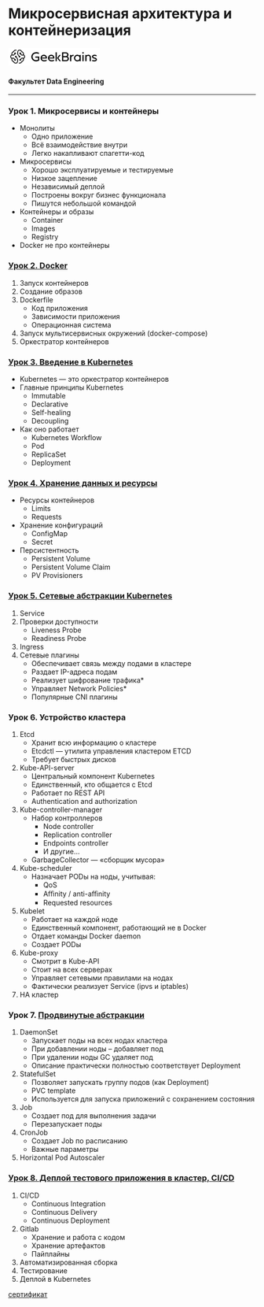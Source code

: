 # Микросервисная архитектура и контейнеризация
![](logo.png)
#### Факультет Data Engineering
____
### Урок 1. Микросервисы и контейнеры
* Монолиты
  * Одно приложение
  * Всё взаимодействие внутри
  * Легко накапливают спагетти-код
* Микросервисы
  * Хорошо эксплуатируемые и тестируемые
  * Низкое зацепление
  * Независимый деплой
  * Построены вокруг бизнес функционала
  * Пишутся небольшой командой
* Контейнеры и образы
  * Container
  * Images
  * Registry
* Docker не про контейнеры

### [Урок 2. Docker](https://github.com/TolstikovIgor/containerization/tree/main/lesson2)
1. Запуск контейнеров
2. Создание образов
3. Dockerfile
   * Код приложения
   * Зависимости приложения
   * Операционная система
4. Запуск мультисервисных окружений (docker-compose)
5. Оркестратор контейнеров

### [Урок 3. Введение в Kubernetes](https://github.com/TolstikovIgor/containerization/tree/main/lesson3)
* Kubernetes — это оркестратор контейнеров
* Главные принципы Kubernetes
  * Immutable
  * Declarative
  * Self-healing
  * Decoupling
* Как оно работает
  * Kubernetes Workflow
  * Pod
  * ReplicaSet
  * Deployment

### [Урок 4. Хранение данных и ресурсы](https://github.com/TolstikovIgor/containerization/tree/main/lesson4)
* Ресурсы контейнеров
  * Limits
  * Requests
* Хранение конфигураций
  * ConfigMap
  * Secret
* Персистентность
  * Persistent Volume
  * Persistent Volume Claim
  * PV Provisioners

### [Урок 5. Сетевые абстракции Kubernetes](https://github.com/TolstikovIgor/containerization/tree/main/lesson5)
1. Service
2. Проверки доступности
   * Liveness Probe
   * Readiness Probe
4. Ingress
5. Сетевые плагины
   * Обеспечивает связь между подами в кластере
   * Раздает IP-адреса подам
   * Реализует шифрование трафика*
   * Управляет Network Policies*
   * Популярные CNI плагины

### Урок 6. Устройство кластера
1. Etcd
    * Хранит всю информацию о кластере
    * Etcdctl — утилита управления кластером ETCD
    * Требует быстрых дисков
2. Kube-API-server
    * Центральный компонент Kubernetes
    * Единственный, кто общается с Etcd
    * Работает по REST API
    * Authentication and authorization
3. Kube-controller-manager
    * Набор контроллеров
       * Node controller
       * Replication controller
       * Endpoints controller
       * И другие…
    * GarbageCollector — «сборщик мусора»
4. Kube-scheduler
    * Назначает PODы на ноды, учитывая:
       * QoS
       * Aﬃnity / anti-aﬃnity
       * Requested resources
5. Kubelet
   * Работает на каждой ноде
   * Единственный компонент, работающий не в Docker
   * Отдает команды Docker daemon
   * Создает PODы
6. Kube-proxy
   * Смотрит в Kube-API
   * Стоит на всех серверах
   * Управляет сетевыми правилами на нодах
   * Фактически реализует Service (ipvs и iptables)
7. HA кластер

### Урок 7. [Продвинутые абстракции](https://github.com/TolstikovIgor/containerization/tree/main/lesson7)
1. DaemonSet
   * Запускает поды на всех нодах кластера
   * При добавлении ноды – добавляет под
   * При удалении ноды GC удаляет под
   * Описание практически полностью соответствует Deployment
2. StatefulSet
   * Позволяет запускать группу подов (как Deployment)
   * PVC template
   * Используется для запуска приложений с сохранением состояния
3. Job
   * Создает под для выполнения задачи
   * Перезапускает поды
4. CronJob
   * Создает Job по расписанию
   * Важные параметры
5. Horizontal Pod Autoscaler

### [Урок 8. Деплой тестового приложения в кластер, CI/CD](https://github.com/TolstikovIgor/containerization/tree/main/lesson8)
1. CI/CD
   * Continuous Integration
   * Continuous Delivery
   * Continuous Deployment
2. Gitlab
   * Хранение и работа с кодом
   * Хранение артефактов
   * Пайплайны
3. Автоматизированная сборка
4. Тестирование
5. Деплой в Kubernetes


[сертификат](https://gb.ru/go/D-35xc)
